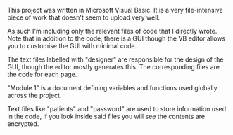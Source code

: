 This project was written in Microsoft Visual Basic. It is a very file-intensive piece of work that doesn't seem to upload very well.

As such I'm including only the relevant files of code that I directly wrote. Note that in addition to the code, there is a GUI though the VB editor allows you to customise the GUI with minimal code.

The text files labelled with "designer" are responsible for the design of the GUI, though the editor mostly generates this. The corresponding files are the code for each page.

"Module 1" is a document defining variables and functions used globally across the project.

Text files like "patients" and "password" are used to store information used in the code, if you look inside said files you will see the contents are encrypted.
